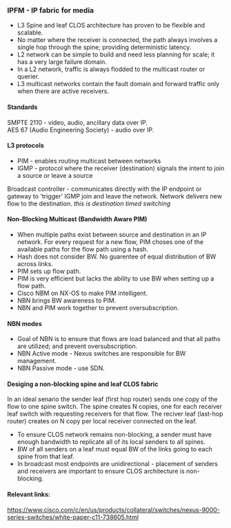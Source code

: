### IPFM - IP fabric for media  

* L3 Spine and leaf CLOS architecture has proven to be flexible and scalable.  
* No matter where the receiver is connected, the path always involves a single hop through the spine; providing deterministic latency.
* L2 network can be simple to build and need less planning for scale; it has a very large failure domain.  
* In a L2 network, traffic is always flodded to the multicast router or querier.  
* L3 multicast networks contain the fault domain and forward traffic only when there are active receivers.  


#### Standards  
SMPTE 2110 - video, audio, ancillary data over IP.  
AES 67 (Audio Engineering Society) - audio over IP.    


#### L3 protocols  
*  PIM - enables routing multicast between networks  
*  IGMP - protocol where the receiver (destination) signals the intent to join a source or leave a source  

Broadcast controller - communicates directly with the IP endpoint or gateway to 'trigger' IGMP join and leave the network.   Network delivers new flow to the destination.  *this is destination timed switching*  

#### Non-Blocking Multicast  (Bandwidth Aware PIM)  
* When multiple paths exist between source and destination in an IP network.  For every request for a new flow, PIM choses one of the available paths for the flow path using a hash.  
* Hash does not consider BW.  No guarentee of equal distribution of BW across links.  
* PIM sets up flow path.  
* PIM is very efficient but lacks the ability to use BW when setting up a flow path.  
* Cisco NBM on NX-OS to make PIM intelligent.  
* NBN brings BW awareness to PIM.  
* NBN and PIM work together to prevent oversubscription.  

#### NBN modes  
*  Goal of NBN is to ensure that flows are load balanced and that all paths are utilized; and prevent oversubscription.  
*  NBN Active mode - Nexus switches are responsible for BW management.  
*  NBN Passive mode - use SDN.  

#### Desiging a non-blocking spine and leaf CLOS fabric  
In an ideal senario the sender leaf (first hop router) sends one copy of the flow to one spine switch. The spine creates N copies, one for each receiver leaf switch with requesting receivers for that flow.   The reciver leaf (last-hop router) creates on N copy per local receiver connected on the leaf.  
* To ensure CLOS network remains non-blocking, a sender must have enough bandwidth to replicate all of its local senders to all spines.  
* BW of all senders on a leaf must equal BW of the links going to each spine from that leaf.  
* In broadcast most endpoints are unidirectional - placement of senders and receivers are important to ensure CLOS architecture is non-blocking.  




#### Relevant links:  
https://www.cisco.com/c/en/us/products/collateral/switches/nexus-9000-series-switches/white-paper-c11-738605.html
